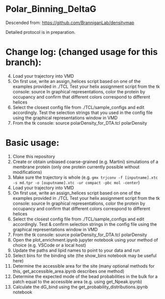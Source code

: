 # Polar_Binning_DeltaG
Descended from: https://github.com/BranniganLab/densitymap

Detailed protocol is in preparation.

# Change log: (changed usage for this branch):
4. Load your trajectory into VMD
5. On first use, write an assign_helices script based on one of the examples provided in ./TCL
Test your helix assignment script from the tk console: 
source <helix assignment script path> 
In graphical representations, color the protein by occupancy and confirm that different colors correspond to different helices
6. Select the closest config file from ./TCL/sample_configs and edit accordingly. 
Test the selection strings that you used in the config file using the graphical representations window in VMD
7. From the tk console: 
source polarDensity_for_DTA.tcl
polarDensity <config file path>  

# Basic usage:
1. Clone this repository
2. Create or obtain unbiased coarse-grained (e.g. Martini) simulations of a membrane protein (only one protein currently possible without modifications)
3. Make sure the trajectory is whole (e.g. `gmx trjconv -f [inputname].xtc -s md.tpr -o [ouputname].xtc -ur compact -pbc mol -center`)
4. Load your trajectory into VMD
5. On first use, write an assign_helices script based on one of the examples provided in ./TCL
Test your helix assignment script from the tk console: 
source <helix assignment script path> 
In graphical representations, color the protein by occupancy and confirm that different colors correspond to different helices
6. Select the closest config file from ./TCL/sample_configs and edit accordingly. 
Test & confirm selection strings in the config file using the graphical representations window in VMD
7. From the tk console: 
source polarDensity_for_DTA.tcl
polarDensity <config file path>  
8. Open the plot_enrichment.ipynb jupyter notebook using your method of choice (e.g. VSCode or a local host)
9. Update the paths and lipid names to point to your data and run
10. Select bins for the binding site (the show_bins notebook may be useful here)
11. Determine the accessible area for the site (many optional methods for this, get_accessible_area.ipynb describes one method)
12. Determine the expected mode of the bead probabilities in the bulk for a patch equal to the accessible area (e.g. using get_Npeak.ipynb)
13. Calculate the dG_bind using the get_probability_distributions.ipynb notebook
